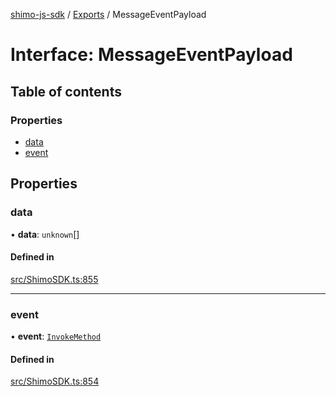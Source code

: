 [shimo-js-sdk](../README.md) / [Exports](../modules.md) / MessageEventPayload

# Interface: MessageEventPayload

## Table of contents

### Properties

- [data](MessageEventPayload.md#data)
- [event](MessageEventPayload.md#event)

## Properties

### data

• **data**: `unknown`[]

#### Defined in

[src/ShimoSDK.ts:855](https://github.com/shimo-open/shimo-js-sdk/blob/24e3167/src/ShimoSDK.ts#L855)

___

### event

• **event**: [`InvokeMethod`](../enums/InvokeMethod.md)

#### Defined in

[src/ShimoSDK.ts:854](https://github.com/shimo-open/shimo-js-sdk/blob/24e3167/src/ShimoSDK.ts#L854)
